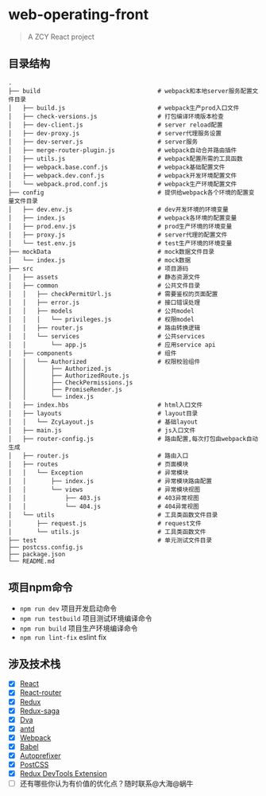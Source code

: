 # web-operating-front

> A ZCY React project

## 目录结构

```
.
├── build                                 # webpack和本地server服务配置文件目录
│   ├── build.js                          # webpack生产prod入口文件
│   ├── check-versions.js                 # 打包编译环境版本检查
│   ├── dev-client.js                     # server reload配置
│   ├── dev-proxy.js                      # server代理服务设置
│   ├── dev-server.js                     # server服务
│   ├── merge-router-plugin.js            # webpack自动合并路由插件
│   ├── utils.js                          # webpack配置所需的工具函数
│   ├── webpack.base.conf.js              # webpack基础配置文件
│   ├── webpack.dev.conf.js               # webpack开发环境配置文件
│   └── webpack.prod.conf.js              # webpack生产环境配置文件
├── config                                # 提供给webpack各个环境的配置变量文件目录
│   ├── dev.env.js                        # dev开发环境的环境变量
│   ├── index.js                          # webpack各环境的配置变量
│   ├── prod.env.js                       # prod生产环境的环境变量
│   ├── proxy.js                          # server代理的配置文件
│   └── test.env.js                       # test生产环境的环境变量
├── mockData                              # mock数据文件目录
│   └── index.js                          # mock数据
├── src                                   # 项目源码
│   ├── assets                            # 静态资源文件
│   ├── common                            # 公共文件目录
│   │   ├── checkPermitUrl.js             # 需要鉴权的页面配置
│   │   ├── error.js                      # 接口错误处理
│   │   ├── models                        # 公共model
│   │   │   └── privileges.js             # 权限model
│   │   ├── router.js                     # 路由转换逻辑
│   │   └── services                      # 公共services
│   │       └── app.js                    # 应用service api
│   ├── components                        # 组件
│   │   └── Authorized                    # 权限校验组件
│   │       ├── Authorized.js                     
│   │       ├── AuthorizedRoute.js                      
│   │       ├── CheckPermissions.js                     
│   │       ├── PromiseRender.js                      
│   │       └── index.js                      
│   ├── index.hbs                         # html入口文件
│   ├── layouts                           # layout目录
│   │   └── ZcyLayout.js                  # 基础layout
│   ├── main.js                           # js入口文件
│   ├── router-config.js                  # 路由配置,每次打包由webpack自动生成
│   ├── router.js                         # 路由入口
│   ├── routes                            # 页面模块                  
│   │   └── Exception                     # 异常模块
│   │       ├── index.js                  # 异常模块路由配置
│   │       └── views                     # 异常模块视图
│   │           ├── 403.js                # 403异常视图
│   │           └── 404.js                # 404异常视图
│   └── utils                             # 工具类函数文件目录
│       ├── request.js                    # request文件
│       └── utils.js                      # 工具类函数文件
├── test                                  # 单元测试文件目录
├── postcss.config.js                    
├── package.json                      
└── README.md      
```

## 项目npm命令

- `npm run dev` 项目开发启动命令
- `npm run testbuild` 项目测试环境编译命令
- `npm run build` 项目生产环境编译命令
- `npm run lint-fix` eslint fix

## 涉及技术栈

- [x] [React](https://reactjs.org/)
- [x] [React-router](https://reacttraining.com/react-router/)
- [x] [Redux](https://github.com/reactjs/redux)
- [x] [Redux-saga](https://redux-saga.js.org/)
- [x] [Dva](https://github.com/dvajs/dva)
- [x] [antd](https://ant.design/index-cn)
- [x] [Webpack](https://webpack.github.io)
- [x] [Babel](https://babeljs.io/)
- [x] [Autoprefixer](https://github.com/postcss/autoprefixer)
- [x] [PostCSS](https://github.com/postcss/postcss)
- [x] [Redux DevTools Extension](https://github.com/zalmoxisus/redux-devtools-extension)
- [ ] 还有哪些你认为有价值的优化点？随时联系@大海@蜗牛
